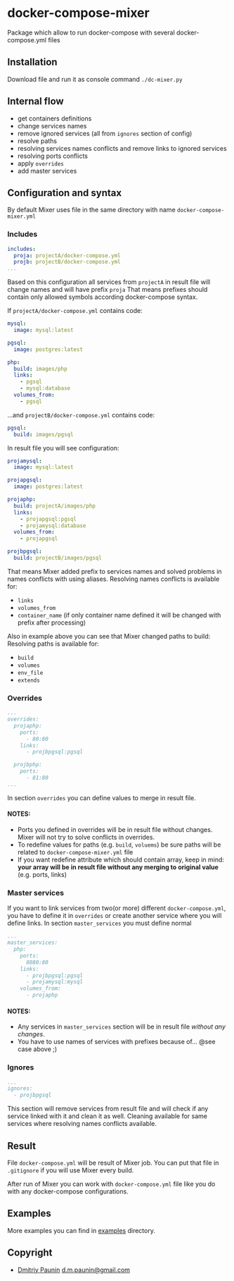 # docker-compose-mixer

Package which allow to run docker-compose with several docker-compose.yml files

## Installation

Download file and run it as console command `./dc-mixer.py`

## Internal flow

* get containers definitions
* change services names
* remove ignored services (all from `ignores` section of config)
* resolve paths
* resolving services names conflicts and remove links to ignored services
* resolving ports conflicts
* apply `overrides`
* add master services


## Configuration and syntax

By default Mixer uses file in the same directory with name `docker-compose-mixer.yml`


### Includes

```yaml
includes:
  proja: projectA/docker-compose.yml
  projb: projectB/docker-compose.yml
...
```

Based on this configuration  all services from `projectA` in result file will change names and will have prefix `proja`
That means prefixes should contain only allowed symbols according docker-compose syntax.

If `projectA/docker-compose.yml` contains code:

```yaml
mysql:
  image: mysql:latest

pgsql:
  image: postgres:latest

php:
  build: images/php
  links:
    - pgsql
    - mysql:database
  volumes_from:
    - pgsql
```

...and `projectB/docker-compose.yml` contains code:

```yaml
pgsql:
  build: images/pgsql
```


In result file you will see configuration:

```yaml
projamysql:
  image: mysql:latest

projapgsql:
  image: postgres:latest

projaphp:
  build: projectA/images/php
  links:
    - projapgsql:pgsql
    - projamysql:database
  volumes_from:
    - projapgsql

projbpgsql:
  build: projectB/images/pgsql
```

That means Mixer added prefix to services names and solved problems in names conflicts with using aliases.
Resolving names conflicts is available for:

* `links`
* `volumes_from`
* `container_name` (if only container name defined it will be changed with prefix after processing)

Also in example above you can see that Mixer changed paths to build:
Resolving paths is available for:

* `build`
* `volumes`
* `env_file`
* `extends`

### Overrides

```yaml
...
overrides:
  projaphp:
    ports:
      - 80:80
    links:
      - projbpgsql:pgsql

  projbphp:
    ports:
      - 81:80
...
```

In section `overrides` you can define values to merge in result file.

#### NOTES:
* Ports you defined in overrides will be in result file without changes. Mixer will not try to solve conflicts in overrides.
* To redefine values for paths (e.g. `build`, `voluems`) be sure paths will be related to `docker-compose-mixer.yml` file
* If you want redefine attribute which should contain array, keep in mind:
 **your array will be in result file without any merging to original value** (e.g. ports, links)

### Master services

If you want to link services from two(or more) different `docker-compose.yml`, you have to define it in `overrides`
or create another service where you will define links. In section `master_services` you must define normal

```yaml
...
master_services:
  php:
    ports:
      8080:80
    links:
      - projbpgsql:pgsql
      - projamysql:mysql
    volumes_from:
      - projaphp
```

#### NOTES:
* Any services in `master_services` section will be in result file *without any changes*.
* You have to use names of services with prefixes because of... @see case above ;)

### Ignores

```yaml
...
ignores:
  - projbpgsql
```

This section will remove services from result file and will check if any service linked with it and clean it as well.
Cleaning available for same services where resolving names conflicts available.

## Result

File `docker-compose.yml` will be result of Mixer job.
You can put that file in `.gitignore` if you will use Mixer every build.

After run of Mixer you can work with `docker-compose.yml` file like you do with any docker-compose configurations.

## Examples

More examples you can find in [examples](./examples) directory.

## Copyright

* [Dmitriy Paunin](http://paunin.com) <d.m.paunin@gmail.com>